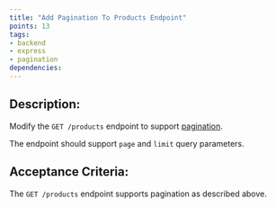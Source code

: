 ```yaml
---
title: "Add Pagination To Products Endpoint"
points: 13
tags: 
- backend
- express
- pagination
dependencies:
---
```


## Description:

Modify the `GET /products` endpoint to support [pagination](https://developer.atlassian.com/server/confluence/pagination-in-the-rest-api/).

The endpoint should support `page` and `limit` query parameters.

## Acceptance Criteria:

The `GET /products` endpoint supports pagination as described above.